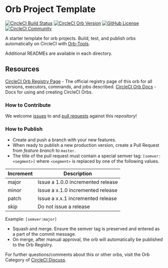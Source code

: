 # Orb Project Template

[![CircleCI Build Status](https://circleci.com/gh/danielholdsworth/dynamic-message-filter.svg?style=shield "CircleCI Build Status")](https://circleci.com/gh/danielholdsworth/dynamic-message-filter) [![CircleCI Orb Version](https://badges.circleci.com/orbs/danielholdsworth/dynamic-message-filter.svg)](https://circleci.com/orbs/registry/orb/danielholdsworth/dynamic-message-filter) [![GitHub License](https://img.shields.io/badge/license-MIT-lightgrey.svg)](https://raw.githubusercontent.com/danielholdsworth/dynamic-message-filter/master/LICENSE) [![CircleCI Community](https://img.shields.io/badge/community-CircleCI%20Discuss-343434.svg)](https://discuss.circleci.com/c/ecosystem/orbs)



A starter template for orb projects. Build, test, and publish orbs automatically on CircleCI with [Orb-Tools](https://circleci.com/orbs/registry/orb/circleci/orb-tools).

Additional READMEs are available in each directory.



## Resources

[CircleCI Orb Registry Page](https://circleci.com/orbs/registry/orb/danielholdsworth/dynamic-message-filter) - The official registry page of this orb for all versions, executors, commands, and jobs described.
[CircleCI Orb Docs](https://circleci.com/docs/2.0/orb-intro/#section=configuration) - Docs for using and creating CircleCI Orbs.

### How to Contribute

We welcome [issues](https://github.com/danielholdsworth/dynamic-message-filter/issues) to and [pull requests](https://github.com/danielholdsworth/dynamic-message-filter/pulls) against this repository!

### How to Publish
* Create and push a branch with your new features.
* When ready to publish a new production version, create a Pull Request from _feature branch_ to `master`.
* The title of the pull request must contain a special semver tag: `[semver:<segment>]` where `<segment>` is replaced by one of the following values.

| Increment | Description|
| ----------| -----------|
| major     | Issue a 1.0.0 incremented release|
| minor     | Issue a x.1.0 incremented release|
| patch     | Issue a x.x.1 incremented release|
| skip      | Do not issue a release|

Example: `[semver:major]`

* Squash and merge. Ensure the semver tag is preserved and entered as a part of the commit message.
* On merge, after manual approval, the orb will automatically be published to the Orb Registry.


For further questions/comments about this or other orbs, visit the Orb Category of [CircleCI Discuss](https://discuss.circleci.com/c/orbs).

